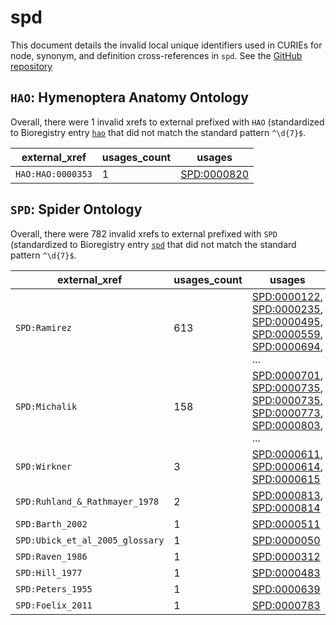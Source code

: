 # spd

This document details the invalid local unique identifiers used in CURIEs
for node, synonym, and definition cross-references in `spd`. See the [GitHub repository](https://github.com/obophenotype/spider-ontology)


## `HAO`: Hymenoptera Anatomy Ontology

Overall, there were 1 invalid
xrefs to external prefixed with `HAO` (standardized to Bioregistry
entry [`hao`]((https://bioregistry.io/hao)) that
did not match the standard pattern `^\d{7}$`.

| external_xref     |   usages_count | usages                                            |
|-------------------|----------------|---------------------------------------------------|
| `HAO:HAO:0000353` |              1 | [SPD:0000820](https://bioregistry.io/SPD:0000820) |

## `SPD`: Spider Ontology

Overall, there were 782 invalid
xrefs to external prefixed with `SPD` (standardized to Bioregistry
entry [`spd`]((https://bioregistry.io/spd)) that
did not match the standard pattern `^\d{7}$`.

| external_xref                   |   usages_count | usages                                                                                                                                                                                                                                                             |
|---------------------------------|----------------|--------------------------------------------------------------------------------------------------------------------------------------------------------------------------------------------------------------------------------------------------------------------|
| `SPD:Ramirez`                   |            613 | [SPD:0000122](https://bioregistry.io/SPD:0000122), [SPD:0000235](https://bioregistry.io/SPD:0000235), [SPD:0000495](https://bioregistry.io/SPD:0000495), [SPD:0000559](https://bioregistry.io/SPD:0000559), [SPD:0000694](https://bioregistry.io/SPD:0000694), ... |
| `SPD:Michalik`                  |            158 | [SPD:0000701](https://bioregistry.io/SPD:0000701), [SPD:0000735](https://bioregistry.io/SPD:0000735), [SPD:0000735](https://bioregistry.io/SPD:0000735), [SPD:0000773](https://bioregistry.io/SPD:0000773), [SPD:0000803](https://bioregistry.io/SPD:0000803), ... |
| `SPD:Wirkner`                   |              3 | [SPD:0000611](https://bioregistry.io/SPD:0000611), [SPD:0000614](https://bioregistry.io/SPD:0000614), [SPD:0000615](https://bioregistry.io/SPD:0000615)                                                                                                            |
| `SPD:Ruhland_&_Rathmayer_1978`  |              2 | [SPD:0000813](https://bioregistry.io/SPD:0000813), [SPD:0000814](https://bioregistry.io/SPD:0000814)                                                                                                                                                               |
| `SPD:Barth_2002`                |              1 | [SPD:0000511](https://bioregistry.io/SPD:0000511)                                                                                                                                                                                                                  |
| `SPD:Ubick_et_al_2005_glossary` |              1 | [SPD:0000050](https://bioregistry.io/SPD:0000050)                                                                                                                                                                                                                  |
| `SPD:Raven_1986`                |              1 | [SPD:0000312](https://bioregistry.io/SPD:0000312)                                                                                                                                                                                                                  |
| `SPD:Hill_1977`                 |              1 | [SPD:0000483](https://bioregistry.io/SPD:0000483)                                                                                                                                                                                                                  |
| `SPD:Peters_1955`               |              1 | [SPD:0000639](https://bioregistry.io/SPD:0000639)                                                                                                                                                                                                                  |
| `SPD:Foelix_2011`               |              1 | [SPD:0000783](https://bioregistry.io/SPD:0000783)                                                                                                                                                                                                                  |

